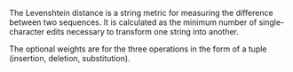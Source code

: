 The Levenshtein distance is a string metric for measuring the difference between two sequences. It is calculated as the minimum number of single-character edits necessary to
transform one string into another.

The optional weights are for the three operations in the form of a tuple (insertion, deletion, substitution).